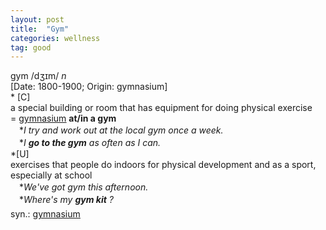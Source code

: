 ```yaml
---
layout: post
title:  "Gym"
categories: wellness
tag: good
---
```

<DIV style="MARGIN: 0px 0px 5px">gym /dʒɪm/ <I>n</I> <BR>[Date: 1800-1900; Origin: gymnasium]<BR>* [C] <BR>a special building or room that has equipment for doing physical exercise<BR>= <A href="{{ site.baseurl }}/gymnasium"><U>gymnasium</U></A> <B>at/in a gym</B><BR>　*<I>I try and work out at the local gym once a week.</I><BR>　*<I>I <B>go to the gym</B> as often as I can.</I><BR>*[U] <BR>exercises that people do indoors for physical development and as a sport, especially at school<BR>　*<I>We've got gym this afternoon.</I><BR>　*<I>Where's my <B>gym kit</B> ?</I></DIV>
<DIV style="MARGIN: 0px 0px 5px">
<DIV style="MARGIN: 4px 0px">syn.: <A href="{{ site.baseurl }}/gymnasium"><U>gymnasium</U></A></DIV></DIV>
